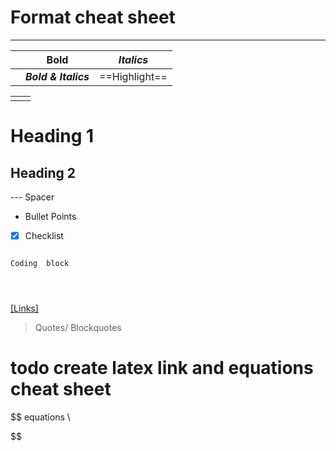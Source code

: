 # Format cheat sheet
---

|     | **Bold**             | *Italics*     |
| --- | -------------------- | ------------- |
|     | ***Bold & Italics*** | ==Highlight== |

 |  |  |
 | ---- | ----- |
 |      |       |
# Heading 1

## Heading 2

--- Spacer  

- Bullet Points

- [x] Checklist

```Coding Blocks

Coding  block




```

[[Links]](Sources)

> Quotes/ Blockquotes

# todo create latex link and equations cheat sheet

$$ equations
\\

$$